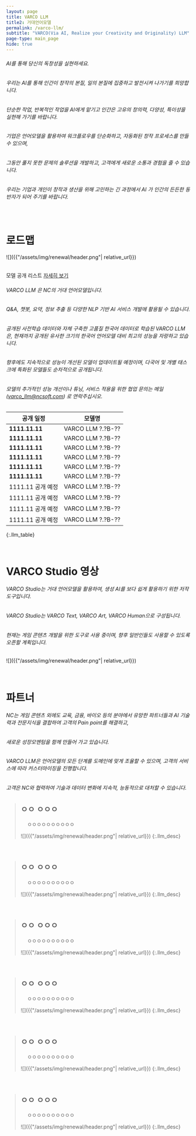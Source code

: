 ```yaml
---
layout: page
title: VARCO LLM
title2: 거대언어모델
permalink: /varco-llm/
subtitle: "VARCO(Via AI, Realize your Creativity and Originality) LLM"
page-type: main_page
hide: true
---
```


<script src="{{ site.baseurl | prepend: site.url }}/assets/js/about_llm.js"></script>

<style>
  .title-padder {
    padding-bottom: 0 !important;
  }
  h1.main_page {
    padding: 0 !important;
  }
  h6 a {
    text-decoration: underline;
    color: var(--gray600);
  }
</style>

<h6>AI를 통해 당신의 독창성을 실현하세요.</h6>
<h6>우리는 AI를 통해 인간이 창작의 본질, 일의 본질에 집중하고 발전시켜 나가기를 희망합니다.</h6>
<h6>단순한 작업, 반복적인 작업을 AI에게 맡기고 인간은 고유의 창의력, 다양성, 특이성을 실현해 가기를 바랍니다.</h6>
<h6>기업은 언어모델을 활용하여 워크플로우를 단순화하고, 자동화된 창작 프로세스를 만들 수 있으며,</h6>
<h6>그동안 풀지 못한 문제의 솔루션을 개발하고, 고객에게 새로운 소통과 경험을 줄 수 있습니다.</h6>
<h6>우리는 기업과 개인이 창작과 생산을 위해 고민하는 긴 과정에서 AI 가 인간의 든든한 동반자가 되어 주기를 바랍니다.</h6>

<br/>

# 로드맵

![]({{"/assets/img/renewal/header.png"| relative_url}})


<br/>

<div>
  <span class="blogs-title">모델 공개 리스트</span>
  <a class="blogs-link" href="">자세히 보기</a>
</div>

<h6>VARCO LLM 은 NC의 거대 언어모델입니다.</h6>
<h6>Q&A, 챗봇, 요약, 정보 추출 등 다양한 NLP 기반 AI 서비스 개발에 활용될 수 있습니다.</h6>
<h6>공개된 사전학습 데이터와 자체 구축한 고품질 한국어 데이터로 학습된 VARCO LLM은, 현재까지 공개된 유사한 크기의 한국어 언어모델 대비 최고의 성능을 자랑하고 있습니다.</h6>
<h6>향후에도 지속적으로 성능이 개선된 모델이 업데이트될 예정이며, 다국어 및 개별 태스크에 특화된 모델들도 순차적으로 공개됩니다.</h6>
<h6>모델의 추가적인 성능 개선이나 튜닝, 서비스 적용을 위한 협업 문의는 메일(<a href="mailto:varco_llm@ncsoft.com">varco_llm@ncsoft.com</a>) 로 연락주십시오.</h6>

|공개 일정|모델명|
|-|-|
|**1111.11.11**|VARCO LLM ?.?B-??|
|**1111.11.11**|VARCO LLM ?.?B-??|
|**1111.11.11**|VARCO LLM ?.?B-??|
|**1111.11.11**|VARCO LLM ?.?B-??|
|**1111.11.11**|VARCO LLM ?.?B-??|
|**1111.11.11**|VARCO LLM ?.?B-??|
|1111.11 공개 예정|VARCO LLM ?.?B-??|
|1111.11 공개 예정|VARCO LLM ?.?B-??|
|1111.11 공개 예정|VARCO LLM ?.?B-??|
|1111.11 공개 예정|VARCO LLM ?.?B-??|
{:.llm_table}

<br/>

# VARCO Studio 영상

<h6>VARCO Studio는 거대 언어모델을 활용하여, 생성 AI를 보다 쉽게 활용하기 위한 저작 도구입니다.</h6>
<h6>VARCO Studio는 VARCO Text, VARCO Art, VARCO Human으로 구성됩니다.</h6>
<h6>현재는 게임 콘텐츠 개발을 위한 도구로 사용 중이며, 향후 일반인들도 사용할 수 있도록 오픈할 계획입니다.</h6>


![]({{"/assets/img/renewal/header.png"| relative_url}})



<br/>

# 파트너

<h6>NC는 게임 콘텐츠 외에도 교육, 금융, 바이오 등의 분야에서 유망한 파트너들과 AI 기술력과 전문지식을 결합하여 고객의 Pain point를 해결하고,</h6>
<h6>새로운 성장모멘텀을 함께 만들어 가고 있습니다.</h6>
<h6>VARCO LLM은 언어모델의 모든 단계를 도메인에 맞게 조율할 수 있으며, 고객의 서비스에 따라 커스터마이징을 진행합니다.</h6>
<h6>고객은 NC와 협력하여 기술과 데이터 변화에 지속적, 능동적으로 대처할 수 있습니다.</h6>

> ## ㅇㅇ ㅇㅇㅇ
> 　
> ㅇㅇㅇㅇㅇㅇㅇㅇㅇㅇ
>
> ![]({{"/assets/img/renewal/header.png"| relative_url}})
{:.llm_desc}

<br/>

> ## ㅇㅇ ㅇㅇㅇ
> 　
> ㅇㅇㅇㅇㅇㅇㅇㅇㅇㅇ
>
> ![]({{"/assets/img/renewal/header.png"| relative_url}})
{:.llm_desc}

<br/>

> ## ㅇㅇ ㅇㅇㅇ
> 　
> ㅇㅇㅇㅇㅇㅇㅇㅇㅇㅇ
>
> ![]({{"/assets/img/renewal/header.png"| relative_url}})
{:.llm_desc}

<br/>

> ## ㅇㅇ ㅇㅇㅇ
> 　
> ㅇㅇㅇㅇㅇㅇㅇㅇㅇㅇ
>
> ![]({{"/assets/img/renewal/header.png"| relative_url}})
{:.llm_desc}

<br/>

> ## ㅇㅇ ㅇㅇㅇ
> 　
> ㅇㅇㅇㅇㅇㅇㅇㅇㅇㅇ
>
> ![]({{"/assets/img/renewal/header.png"| relative_url}})
{:.llm_desc}

<br/>

> ## ㅇㅇ ㅇㅇㅇ
> 　
> ㅇㅇㅇㅇㅇㅇㅇㅇㅇㅇ
>
> ![]({{"/assets/img/renewal/header.png"| relative_url}})
{:.llm_desc}

